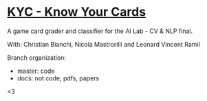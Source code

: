 # [KYC - Know Your Cards](https://docs.google.com/document/d/15KSVZAqyA_GNhRiiGIvUCIxvTrStHTObt-v6eMBhtZU/edit)

A game card grader and classifier for the AI Lab - CV & NLP final.

With: Christian Bianchi, Nicola Mastrorilli and Leonard Vincent Ramil

Branch organization:
- master: code
- docs: not code, pdfs, papers

<3
